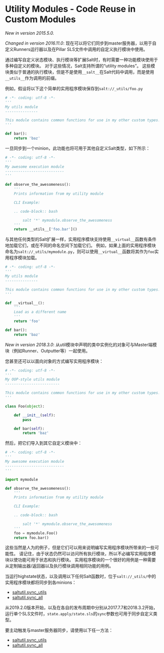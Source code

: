 # Utility Modules - Code Reuse in Custom Modules

*New in version 2015.5.0.*

*Changed in version 2016.11.0*: 现在可以将它们同步到master服务器，以用于自定义Runners运行器以及在Pillar SLS文件中调用的自定义执行模块中使用。

通过编写自定义状态模块、执行模块等扩展Salt时，有时需要一种功能模块使用于多种自定义的模块。 对于这些情况，Salt支持所谓的“utility modules”。 这些模块类似于普通的执行模块，但是不是使用`__salt__`在Salt代码中调用，而是使用`__utils__`作为调用的前缀。

例如，假设将以下这个简单的实用程序模块保存到`salt://_utils/foo.py`
```python
# -*- coding: utf-8 -*-
'''
My utils module
---------------

This module contains common functions for use in my other custom types.
'''

def bar():
    return 'baz'
```
一旦同步到一个minion，此功能也将可用于其他自定义Salt类型，如下所示：
```python
# -*- coding: utf-8 -*-
'''
My awesome execution module
---------------------------
'''

def observe_the_awesomeness():
    '''
    Prints information from my utility module

    CLI Example:

    .. code-block:: bash

        salt '*' mymodule.observe_the_awesomeness
    '''
    return __utils__['foo.bar']()
```
与其他任何类型的Salt扩展一样，实用程序模块支持使用`__virtual__`函数有条件地加载它们，或在不同的命名空间下加载它们。 例如，如果上面的实用程序模块命名为`salt://_utils/mymodule.py`，则可以使用`__virtual__`函数将其作为`foo`实用程序模块加载。
```python
# -*- coding: utf-8 -*-
'''
My utils module
---------------

This module contains common functions for use in my other custom types.
'''

def __virtual__():
    '''
    Load as a different name
    '''
    return 'foo'

def bar():
    return 'baz'
```
*New in version 2018.3.0*: 从util模块中声明的类中实例化的对象可与Master端模块（例如Runner、Outputter等）一起使用。

您甚至还可以以面向对象的方式编写实用程序模块：
```python
# -*- coding: utf-8 -*-
'''
My OOP-style utils module
-------------------------

This module contains common functions for use in my other custom types.
'''

class Foo(object):

    def __init__(self):
        pass

    def bar(self):
        return 'baz'
```
然后，把它们导入到其它自定义模块中：
```python
# -*- coding: utf-8 -*-
'''
My awesome execution module
---------------------------
'''

import mymodule

def observe_the_awesomeness():
    '''
    Prints information from my utility module

    CLI Example:

    .. code-block:: bash

        salt '*' mymodule.observe_the_awesomeness
    '''
    foo = mymodule.Foo()
    return foo.bar()
```
这些当然是人为的例子，但是它们可以用来说明编写实用程序模块所带来的一些可能性。 请记住，由于状态仍然可以访问所有执行模块，所以不必编写实用程序模块以使功能可用于状态和执行模块。 实用程序模块的一个很好的用例是一种需要从定制输出器/返回器以及执行模块调用相同功能的用例。

当运行highstate状态，以及调用以下任何Salt函数时，位于`salt://_utils/`中的实用程序模块都将同步到各minions：
- [saltutil.sync_utils](https://docs.saltstack.com/en/latest/ref/modules/all/salt.modules.saltutil.html#salt.modules.saltutil.sync_utils)
- [saltutil.sync_all](https://docs.saltstack.com/en/latest/ref/modules/all/salt.modules.saltutil.html#salt.modules.saltutil.sync_all)

从2019.2.0版本开始，以及在各自的发布周期中分别从2017.7.7和2018.3.2开始，运行单个SLS文件时，`state.apply/state.sls`的`sync`参数也可用于同步自定义类型。

要主动触发与master服务器同步，请使用以下任一方法：
- [saltutil.sync_utils](https://docs.saltstack.com/en/latest/ref/modules/all/salt.modules.saltutil.html#salt.modules.saltutil.sync_utils)
- [saltutil.sync_all](https://docs.saltstack.com/en/latest/ref/modules/all/salt.modules.saltutil.html#salt.modules.saltutil.sync_all)
